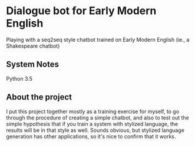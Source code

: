 # Dialogue bot for Early Modern English

Playing with a seq2seq style chatbot trained on Early Modern English (ie., a Shakespeare chatbot)

## System Notes

Python 3.5

## About the project

I put this project together mostly as a training exercise for myself, to go through the procedure of creating a simple chatbot, and also to test out the simple hypothesis that if you train a system with stylized language, the results will be in that style as well. Sounds obvious, but stylized language generation has other applications, so it's nice to confirm that it works.


